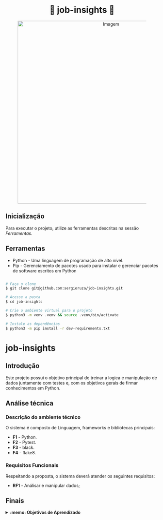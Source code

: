 # <h1 align="center">💼 job-insights 💼</h1>
<div align="center">
  <figure>
    <img width=600 src="https://img.freepik.com/vetores-gratis/a-caca-de-trabalho_23-2147503011.jpg?w=740&t=st=1684963636~exp=1684964236~hmac=916e2fe532590cab33d577fadd53d47c8384142dd8e72211a23112ba0f4fa33e" alt="Imagem" />
  </figure>
</div>



## Inicialização
Para executar o projeto, utilize as ferramentas descritas na sessão *Ferramentas*.

## Ferramentas
* Python - Uma linguagem de programação de alto nível.
* Pip - Gerenciamento de pacotes usado para instalar e gerenciar pacotes de software escritos em Python
```bash

# Faça o clone
$ git clone git@github.com:sergioruza/job-insights.git

# Acesse a pasta
$ cd job-insights

# Crie o ambiente virtual para o projeto
$ python3 -m venv .venv && source .venv/bin/activate

# Instale as dependências
$ python3 -m pip install -r dev-requirements.txt
```
# job-insights

## Introdução

Este projeto possui o objetivo principal de treinar a logica e manipulação de dados juntamente com testes e,
com os objetivos gerais de firmar conhecimentos em Python.

## Análise técnica

### Descrição do ambiente técnico

O sistema é composto de Linguagem, frameworks e bibliotecas principais:
* **F1** - Python.
* **F2** - Pytest.
* **F3** - black.
* **F4** - flake8.

### Requisitos Funcionais
Respeitando a proposta, o sistema deverá atender os seguintes requisitos:

* **RF1** - Análisar e manipular dados;

## Finais
<details>
 <summary><strong>:memo: Objetivos de Aprendizado</strong></summary><br /> 

- Aprimorar Python;

- Utilizar tratamento de exceções;

- Realizar a manipulação de arquivos;
  
- Escrever testes com Pytest;
  
- Escrever módulos e utilizar em outros arquivos;

</details>



